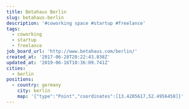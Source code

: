 ```yaml
---
title: Betahaus Berlin
slug: betahaus-berlin
description: '#coworking space #startup #freelance'
tags:
  - coworking
  - startup
  - freelance
job_board_url: 'http://www.betahaus.com/berlin/'
created_at: '2017-06-28T20:22:43.838Z'
updated_at: '2019-06-16T10:36:09.741Z'
cities:
  - berlin
positions:
  - country: germany
    city: berlin
    map: '{"type":"Point","coordinates":[13.4205617,52.4956458]}'
---
```


